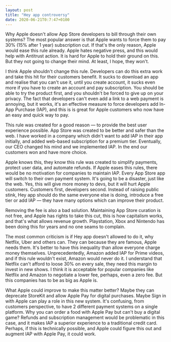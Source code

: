 ```yaml
---
layout: post
title: "Hey app controversy"
date: 2020-06-21T0:7:47+0100
---
```


Why Apple doesn't allow App Store developers to bill through their own systems? The most popular answer is that Apple wants to force them to pay 30% (15% after 1 year) subscription cut. If that's the only reason, Apple would ease this rule already. Apple hates negative press, and this would help with Antitrust action. It is hard for Apple to hold their ground on this. But they not going to change their mind. At least, I hope, they won't. 

I think Apple shouldn't change this rule. Developers can do this extra work and take this hit for their customers benefit. It sucks to download an app and realise that you can't use it, until you create account, it sucks even more if you have to create an account and pay subscription. You should be able to try the product first, and you shouldn't be forced to give up on your privacy. The fact that developers can't even add a link to a web payment is annoying, but it works, it's an effective measure to force developers add In-App Purchase (IAP), and this is is great for Apple customers who now have an easy and quick way to pay.

This rule was created for a good reason — to provide the best user experience possible. App Store was created to be better and safer than the web. I have worked in a company which didn't want to add IAP in their app initially, and added web-based subscription for a premium tier. Eventually, our CEO changed his mind and we implemented IAP. In the end our customers won and have more choice. 

Apple knows this, they know this rule was created to simplify payments, protect user data, and automate refunds. If Apple eases this rules, there would be no motivation for companies to maintain IAP. Every App Store app will switch to their own payment system. It's going to be a disaster, just like the web. Yes, this will give more money to devs, but it will hurt Apple customers. Customers first, developers second. Instead of raising public stink, Hey app should do the same everyone else is doing, introduce a free tier or add IAP — they have many options which can improve their product.

Removing the fee is also a bad solution. Maintaining App Store curation is not free, and Apple has rights to take this cut, this is how capitalism works, and that's what allows revenue growth. Playstation, Xbox and Nintendo has been doing this for years and no one seams to complain.

The most common criticism is if Hey app doesn't allowed to do it, why Netflix, Uber and others can. They can because they are famous, Apple needs them. It's better to have this inequality than allow everyone charge money themselves. Unprecedentedly, Amazon added IAP for Prime videos, and if this rule wouldn't exist, Amazon would never do it. I understand that Netflix can't afford to loose 30% on every sale, they need this margin to invest in new shows. I think it is acceptable for popular companies like Netflix and Amazon to negotiate a lower fee, perhaps, even a zero fee. But this companies has to be as big as Apple is.

What Apple could improve to make this matter better? Maybe they can deprecate StoreKit and allow Apple Pay for digital purchases. Maybe Sign in with Apple can play a role in this new system. It's confusing, from customers perspective, to have 2 different payment systems on a single platform. Why you can order a food with Apple Pay but can't buy a digital game? Refunds and subscription management would be problematic in this case, and it makes IAP a superior experience to a traditional credit card. Perhaps, if this is technically possible, and Apple could figure this out and augment IAP with Apple Pay, it could work. 
